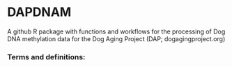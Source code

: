 # DAPDNAM
A github R package with functions and workflows for the processing of Dog <inc>D</inc>NA <inc>m</inc>ethylation data for the <inc>D</inc>og </inc>A</inc>ging <inc>P</inc>roject (DAP; dogagingproject.org)

### Terms and definitions:


